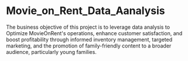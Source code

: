 # Movie_on_Rent_Data_Aanalysis

The business objective of this project is to leverage data analysis to 
Optimize MovieOnRent's operations, enhance customer satisfaction, and boost profitability through informed inventory management, targeted marketing, and the promotion of family-friendly content to a broader audience, particularly young families.
